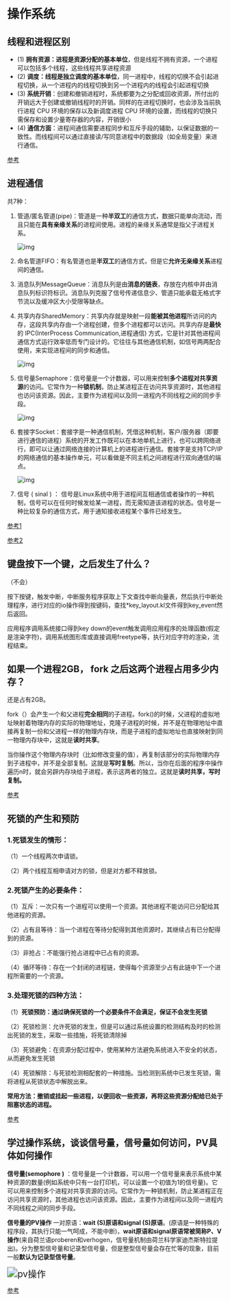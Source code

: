 # 操作系统
## 线程和进程区别

* (1)	**拥有资源：进程是资源分配的基本单位**，但是线程不拥有资源，一个进程可以包括多个线程，这些线程共享进程资源
* (2)	**调度：线程是独立调度的基本单位**，同一进程中，线程的切换不会引起进程切换，从一个进程内的线程切换到另一个进程内的线程会引起进程切换
* (3)	**系统开销**：创建和撤销进程时，系统都要为之分配或回收资源，所付出的开销远大于创建或撤销线程时的开销。同样的在进程切换时，也会涉及当前执行进程 CPU 环境的保存以及新调度进程 CPU 环境的设置，而线程的切换只需保存和设置少量寄存器的内容，开销很小
* (4)	**通信方面**：进程间通信需要进程同步和互斥手段的辅助，以保证数据的一致性。而线程间可以通过直接读/写同意进程中的数据段（如全局变量）来进行通信。

[参考](https://juejin.cn/post/6844903809081163790)

## 进程通信

共7种：

  1. 管道/匿名管道(pipe)：管道是一种**半双工**的通信方式，数据只能单向流动，而且只能在**具有亲缘关系**的进程间使用。进程的亲缘关系通常是指父子进程关系。

     ![img](https://upload-images.jianshu.io/upload_images/1281379-05378521a7b41af4.png)

  2. 命名管道FIFO：有名管道也是**半双工**的通信方式，但是它**允许无亲缘关系**进程间的通信。

  3. 消息队列MessageQueue：消息队列是由**消息的链表**，存放在内核中并由消息队列标识符标识。消息队列克服了信号传递信息少、管道只能承载无格式字节流以及缓冲区大小受限等缺点。

  4. 共享内存SharedMemory：共享内存就是映射一段**能被其他进程**所访问的内存，这段共享内存由一个进程创建，但多个进程都可以访问。共享内存是**最快**的 IPC(InterProcess Communication,进程通信) 方式，它是针对其他进程间通信方式运行效率低而专门设计的。它往往与其他通信机制，如信号两两配合使用，来实现进程间的同步和通信。

     ![img](https://upload-images.jianshu.io/upload_images/1281379-adfde0d80334c1f8.png)

  5. 信号量Semaphore：信号量是一个计数器，可以用来控制**多个进程对共享资源**的访问。它常作为一种**锁机制**，防止某进程正在访问共享资源时，其他进程也访问该资源。因此，主要作为进程间以及同一进程内不同线程之间的同步手段。

     ![img](https://upload-images.jianshu.io/upload_images/1281379-a1b276fae9db985d.png)

  6. 套接字Socket：套接字是一种通信机制，凭借这种机制，客户/服务器（即要进行通信的进程）系统的开发工作既可以在本地单机上进行，也可以跨网络进行，即可以让通过网络连接的计算机上的进程进行通信。套接字是支持TCP/IP的网络通信的基本操作单元，可以看做是不同主机之间进程进行双向通信的端点。

     ![img](https://upload-images.jianshu.io/upload_images/1281379-2db1deb0115ec4f2.png)

  7. 信号 ( sinal ) ： 信号是Linux系统中用于进程间互相通信或者操作的一种机制，信号可以在任何时候发给某一进程，而无需知道该进程的状态。信号是一种比较复杂的通信方式，用于通知接收进程某个事件已经发生。

  [参考1](https://www.jianshu.com/p/c1015f5ffa74)

  [参考2](https://blog.csdn.net/yang_teng_/article/details/53325280)



## **键盘按下一个键，之后发生了什么？**

  （不会）

  按下按键，触发中断，中断服务程序获取上下文查找中断向量表，然后执行中断处理程序，进行对应的io操作得到按键码，查找*key_layout.kl文件得到key_event然后返回。

  应用程序调用系统接口得到key down的event触发调用应用程序的处理函数(假定是渲染字符)，调用系统图形库或直接调用freetype等，执行对应字符的渲染，流程结束。

## 如果一个进程2GB， fork 之后这两个进程占用多少内存？

  还是占有2GB。

  fork（）会产生一个和父进程**完全相同**的子进程。fork()的时候，父进程的虚拟地址映射着物理内存的实际的物理地址，克隆子进程的时候，并不是在物理地址中直接再复制一份和父进程一样的物理内存块，而是子进程的虚拟地址也直接映射到同一物理内存块中，这就是**读时共享**。

  当你操作这个物理内存块时（比如修改变量的值），再复制该部分的实际物理内存到子进程中，并不是全部复制。这就是**写时复制**。所以，当你在后面的程序中操作遍历n时，就会另辟内存块给子进程，表示这两者的独立。这就是**读时共享，写时复制。**

  [参考](https://zhuanlan.zhihu.com/p/53527981)

## 死锁的产生和预防

### 1.死锁发生的情形：

（1）一个线程两次申请锁。

（2）两个线程互相申请对方的锁，但是对方都不释放锁。



### 2.死锁产生的必要条件：

（1）互斥：一次只有一个进程可以使用一个资源。其他进程不能访问已分配给其他进程的资源。

（2）占有且等待：当一个进程在等待分配得到其他资源时，其继续占有已分配得到的资源。

（3）非抢占：不能强行抢占进程中已占有的资源。

（4）循环等待：存在一个封闭的进程链，使得每个资源至少占有此链中下一个进程所需要的一个资源。



### 3.处理死锁的四种方法：

（1）**死锁预防：通过确保死锁的一个必要条件不会满足，保证不会发生死锁**

（2）死锁检测：允许死锁的发生，但是可以通过系统设置的检测结构及时的检测出死锁的发生，采取一些措施，将死锁清除掉

（3）死锁避免：在资源分配过程中，使用某种方法避免系统进入不安全的状态，从而避免发生死锁

（4）死锁解除：与死锁检测相配套的一种措施。当检测到系统中已发生死锁，需将进程从死锁状态中解脱出来。

**常用方法：撤销或挂起一些进程，以便回收一些资源，再将这些资源分配给已处于阻塞状态的进程。**

[参考](https://blog.csdn.net/hj605635529/article/details/69214903)  



## 学过操作系统，谈谈信号量，信号量如何访问，PV具体如何操作 

**信号量(semophore )** ：信号量是一个计数器，可以用一个信号量来表示系统中某种资源的数量(例如系统中只有一台打印机，可以设置一个初值为1的信号量)。它可以用来控制多个进程对共享资源的访问。它常作为一种锁机制，防止某进程正在访问共享资源时，其他进程也访问该资源。因此，主要作为进程间以及同一进程内不同线程之间的同步手段。

**信号量的PV操作**
一对原语：**wait (S)原语和signal (S)原语**。(原语是一种特殊的程序段，其执行只能一气呵成，不能中断)，**wait原语和signal原语常被简称P、V操作**(来自荷兰语proberen和verhogen，信号量机制由荷兰科学家迪杰斯特拉提出)。分为整型信号量和记录型信号量，但是整型信号量会存在忙等的现象，目前一般**默认为记录型信号量**。

<img src="img/pv操作.png" alt="pv操作" style="zoom:150%;" />

[参考](https://www.bilibili.com/video/BV1YE411D7nH?p=21)